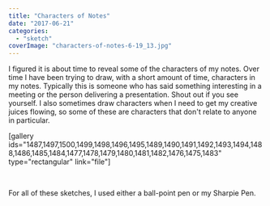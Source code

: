 ```yaml
---
title: "Characters of Notes"
date: "2017-06-21"
categories: 
  - "sketch"
coverImage: "characters-of-notes-6-19_13.jpg"
---
```


I figured it is about time to reveal some of the characters of my notes. Over time I have been trying to draw, with a short amount of time, characters in my notes. Typically this is someone who has said something interesting in a meeting or the person delivering a presentation. Shout out if you see yourself. I also sometimes draw characters when I need to get my creative juices flowing, so some of these are characters that don't relate to anyone in particular.

\[gallery ids="1487,1497,1500,1499,1498,1496,1495,1489,1490,1491,1492,1493,1494,1488,1486,1485,1484,1477,1478,1479,1480,1481,1482,1476,1475,1483" type="rectangular" link="file"\]

 

For all of these sketches, I used either a ball-point pen or my Sharpie Pen.
